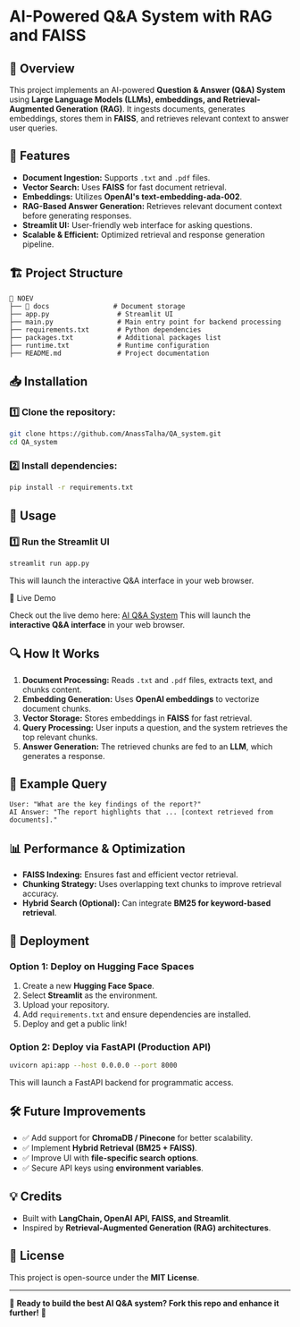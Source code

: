 # AI-Powered Q&A System with RAG and FAISS

## 📌 Overview
This project implements an AI-powered **Question & Answer (Q&A) System** using **Large Language Models (LLMs), embeddings, and Retrieval-Augmented Generation (RAG)**. It ingests documents, generates embeddings, stores them in **FAISS**, and retrieves relevant context to answer user queries.

## 🚀 Features
- **Document Ingestion:** Supports `.txt` and `.pdf` files.
- **Vector Search:** Uses **FAISS** for fast document retrieval.
- **Embeddings:** Utilizes **OpenAI's text-embedding-ada-002**.
- **RAG-Based Answer Generation:** Retrieves relevant document context before generating responses.
- **Streamlit UI:** User-friendly web interface for asking questions.
- **Scalable & Efficient:** Optimized retrieval and response generation pipeline.

## 🏗️ Project Structure
```
📂 NOEV
├── 📂 docs                # Document storage              
├── app.py                 # Streamlit UI
├── main.py                # Main entry point for backend processing
├── requirements.txt       # Python dependencies
├── packages.txt           # Additional packages list
├── runtime.txt            # Runtime configuration
├── README.md              # Project documentation
```

## 📥 Installation
### 1️⃣ Clone the repository:
```bash
git clone https://github.com/AnassTalha/QA_system.git
cd QA_system
```
### 2️⃣ Install dependencies:
```bash
pip install -r requirements.txt
```

## 🔄 Usage
### 1️⃣ Run the Streamlit UI
```bash
streamlit run app.py
```
This will launch the interactive Q&A interface in your web browser.

🔗 Live Demo

Check out the live demo here: [AI Q&A System](https://appsystem-wtfdign5j67tkzs5aqx6t8.streamlit.app/)
This will launch the **interactive Q&A interface** in your web browser.

## 🔍 How It Works
1. **Document Processing:** Reads `.txt` and `.pdf` files, extracts text, and chunks content.
2. **Embedding Generation:** Uses **OpenAI embeddings** to vectorize document chunks.
3. **Vector Storage:** Stores embeddings in **FAISS** for fast retrieval.
4. **Query Processing:** User inputs a question, and the system retrieves the top relevant chunks.
5. **Answer Generation:** The retrieved chunks are fed to an **LLM**, which generates a response.

## 🎯 Example Query
```
User: "What are the key findings of the report?"
AI Answer: "The report highlights that ... [context retrieved from documents]."
```

## 📊 Performance & Optimization
- **FAISS Indexing:** Ensures fast and efficient vector retrieval.
- **Chunking Strategy:** Uses overlapping text chunks to improve retrieval accuracy.
- **Hybrid Search (Optional):** Can integrate **BM25 for keyword-based retrieval**.

## 🚀 Deployment
### **Option 1: Deploy on Hugging Face Spaces**
1. Create a new **Hugging Face Space**.
2. Select **Streamlit** as the environment.
3. Upload your repository.
4. Add `requirements.txt` and ensure dependencies are installed.
5. Deploy and get a public link!

### **Option 2: Deploy via FastAPI (Production API)**
```bash
uvicorn api:app --host 0.0.0.0 --port 8000
```
This will launch a FastAPI backend for programmatic access.

## 🛠️ Future Improvements
- ✅ Add support for **ChromaDB / Pinecone** for better scalability.
- ✅ Implement **Hybrid Retrieval (BM25 + FAISS)**.
- ✅ Improve UI with **file-specific search options**.
- ✅ Secure API keys using **environment variables**.

## 💡 Credits
- Built with **LangChain, OpenAI API, FAISS, and Streamlit**.
- Inspired by **Retrieval-Augmented Generation (RAG) architectures**.

## 📜 License
This project is open-source under the **MIT License**.

---
🎯 **Ready to build the best AI Q&A system? Fork this repo and enhance it further!** 🚀


